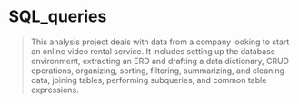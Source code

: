 # SQL_queries
> This analysis project deals with data from a company looking to start an online video rental service. It includes setting up the database environment, extracting an ERD and drafting a data dictionary, CRUD operations, organizing, sorting, filtering, summarizing, and cleaning data, joining tables, performing subqueries, and common table expressions.

